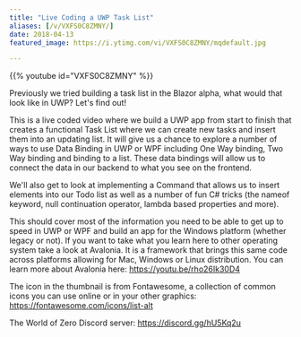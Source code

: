 ```yaml
---
title: "Live Coding a UWP Task List"
aliases: [/v/VXFS0C8ZMNY/]
date: 2018-04-13
featured_image: https://i.ytimg.com/vi/VXFS0C8ZMNY/mqdefault.jpg

---
```


{{% youtube id="VXFS0C8ZMNY" %}}

Previously we tried building a task list in the Blazor alpha, what would that look like in UWP? Let's find out!

This is a live coded video where we build a UWP app from start to finish that creates a functional Task List where we can create new tasks and insert them into an updating list. It will give us a chance to explore a number of ways to use Data Binding in UWP or WPF including One Way binding, Two Way binding and binding to a list. These data bindings will allow us to connect the data in our backend to what you see on the frontend.

We'll also get to look at implementing a Command that allows us to insert elements into our Todo list as well as a number of fun C# tricks (the nameof keyword, null continuation operator, lambda based properties and more).

This should cover most of the information you need to be able to get up to speed in UWP or WPF and build an app for the Windows platform (whether legacy or not). If you want to take what you learn here to other operating system take a look at Avalonia. It is a framework that brings this same code across platforms allowing for Mac, Windows or Linux distribution. You can learn more about Avalonia here: https://youtu.be/rho26Ik30D4

The icon in the thumbnail is from Fontawesome, a collection of common icons you can use online or in your other graphics: https://fontawesome.com/icons/list-alt

The World of Zero Discord server: https://discord.gg/hU5Kq2u